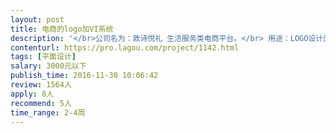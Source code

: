 ```yaml
---                
layout: post       
title: 电商的logo加VI系统           
description: '</br>公司名为：敦诗悦礼 生活服务类电商平台。</br> 用途：LOGO设计应用到公司形象，公司装饰，礼品，视频等作品</br>要求：平台为城市生活类，注重文化传播，又不失现代气息的内容平台。要求设计符合公司的定位。便于记忆、传播、亲切。作品信息中说明投稿作品名称，并有创作理念。</br>稿件为矢量图或者不小于300dpi可用于印刷制作的作品源文件，注明标准比例，标准色，字体和尺寸。买断版权。</br>'     
contenturl: https://pro.lagou.com/project/1142.html      
tags: [平面设计]            
salary: 3000元以下          
publish_time: 2016-11-30 10:06:42         
review: 1564人                   
apply: 8人                   
recommend: 5人                   
time_range: 2-4周              
---                 
```

